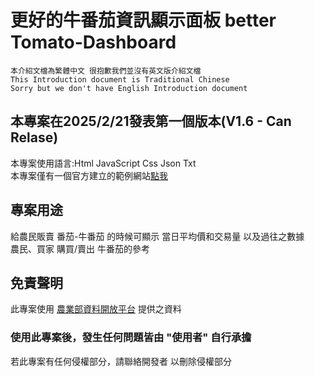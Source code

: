 # 更好的牛番茄資訊顯示面板 better Tomato-Dashboard
`本介紹文檔為繁體中文 很抱歉我們並沒有英文版介紹文檔`</br>
`This Introduction document is Traditional Chinese`</br>
`Sorry but we don't have English Introduction document `

## 本專案在2025/2/21發表第一個版本(V1.6 - Can Relase)
本專案使用語言:Html JavaScript Css Json Txt<br>
本專案僅有一個官方建立的範例網站[點我](https://yo-codeback.github.io/Tomato-Dashboard/)

## 專案用途
給農民販賣 番茄-牛番茄 的時候可顯示 當日平均價和交易量 以及過往之數據
<br>農民、買家 購買/賣出 牛番茄的參考

## 免責聲明
此專案使用 [農業部資料開放平台](https://data.moa.gov.tw/open_detail.aspx?id=037) 提供之資料
<h3>使用此專案後，發生任何問題皆由 "使用者" 自行承擔 </h3>
若此專案有任何侵權部分，請聯絡開發者 以刪除侵權部分</br>
